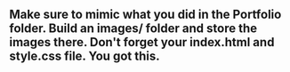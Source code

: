 ## Make sure to mimic what you did in the Portfolio folder.  Build an images/ folder and store the images there.  Don't forget your index.html and style.css file. You got this.